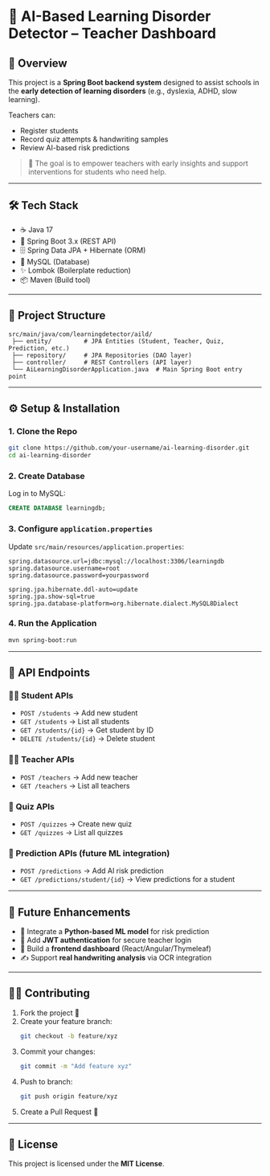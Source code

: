 # 🧬 AI-Based Learning Disorder Detector – Teacher Dashboard

## 📌 Overview
This project is a **Spring Boot backend system** designed to assist schools in the **early detection of learning disorders** (e.g., dyslexia, ADHD, slow learning).  

Teachers can:  
- Register students  
- Record quiz attempts & handwriting samples  
- Review AI-based risk predictions  

> 🎯 The goal is to empower teachers with early insights and support interventions for students who need help.

---

## 🛠️ Tech Stack
- ☕ Java 17  
- 🚀 Spring Boot 3.x (REST API)  
- 🗄️ Spring Data JPA + Hibernate (ORM)  
- 🐬 MySQL (Database)  
- ✨ Lombok (Boilerplate reduction)  
- 📦 Maven (Build tool)  

---

## 📂 Project Structure
```
src/main/java/com/learningdetector/aild/
 ├── entity/         # JPA Entities (Student, Teacher, Quiz, Prediction, etc.)
 ├── repository/     # JPA Repositories (DAO layer)
 ├── controller/     # REST Controllers (API layer)
 └── AiLearningDisorderApplication.java  # Main Spring Boot entry point
```

---

## ⚙️ Setup & Installation

### 1. Clone the Repo
```bash
git clone https://github.com/your-username/ai-learning-disorder.git
cd ai-learning-disorder
```

### 2. Create Database
Log in to MySQL:
```sql
CREATE DATABASE learningdb;
```

### 3. Configure `application.properties`
Update `src/main/resources/application.properties`:
```properties
spring.datasource.url=jdbc:mysql://localhost:3306/learningdb
spring.datasource.username=root
spring.datasource.password=yourpassword

spring.jpa.hibernate.ddl-auto=update
spring.jpa.show-sql=true
spring.jpa.database-platform=org.hibernate.dialect.MySQL8Dialect
```

### 4. Run the Application
```bash
mvn spring-boot:run
```

---

## 📡 API Endpoints

### 👩‍🎓 Student APIs
- `POST /students` → Add new student  
- `GET /students` → List all students  
- `GET /students/{id}` → Get student by ID  
- `DELETE /students/{id}` → Delete student  

### 👨‍🏫 Teacher APIs
- `POST /teachers` → Add new teacher  
- `GET /teachers` → List all teachers  

### 📝 Quiz APIs
- `POST /quizzes` → Create new quiz  
- `GET /quizzes` → List all quizzes  

### 🔮 Prediction APIs (future ML integration)
- `POST /predictions` → Add AI risk prediction  
- `GET /predictions/student/{id}` → View predictions for a student  

---

## 🚀 Future Enhancements
- 🤖 Integrate a **Python-based ML model** for risk prediction  
- 🔐 Add **JWT authentication** for secure teacher login  
- 🎨 Build a **frontend dashboard** (React/Angular/Thymeleaf)  
- ✍️ Support **real handwriting analysis** via OCR integration  

---

## 🧑‍💻 Contributing
1. Fork the project 🍴  
2. Create your feature branch:  
   ```bash
   git checkout -b feature/xyz
   ```
3. Commit your changes:  
   ```bash
   git commit -m "Add feature xyz"
   ```
4. Push to branch:  
   ```bash
   git push origin feature/xyz
   ```
5. Create a Pull Request 🚀  

---

## 📜 License
This project is licensed under the **MIT License**.  
